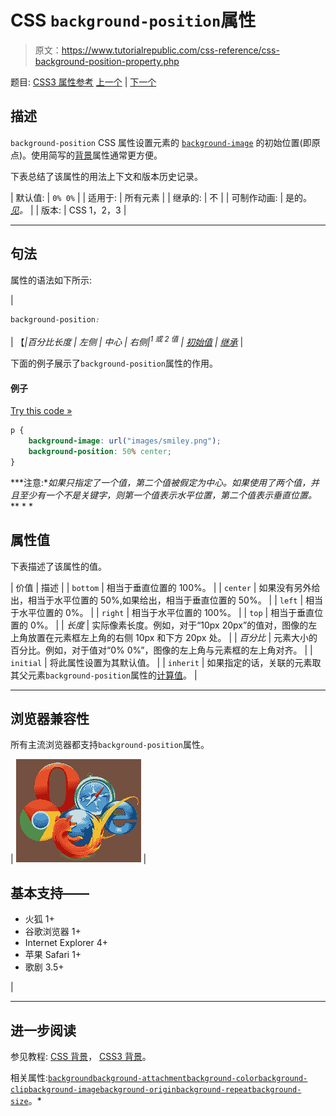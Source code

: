 # CSS `background-position`属性

> 原文：<https://www.tutorialrepublic.com/css-reference/css-background-position-property.php>

题目: [CSS3 属性参考](css3-properties.php) [上一个](css3-background-origin-property.php) | [下一个](css-background-repeat-property.php)

## 描述

`background-position` CSS 属性设置元素的 [`background-image`](css-background-image-property.php) 的初始位置(即原点)。使用简写的[背景](css-background-property.php)属性通常更方便。

下表总结了该属性的用法上下文和版本历史记录。

| 默认值: | `0% 0%` |
| 适用于: | 所有元素 |
| 继承的: | 不 |
| 可制作动画: | 是的。 [*见*](css-animatable-properties.php)*。* |
| 版本: | CSS 1，2，3 |

* * *

## 句法

属性的语法如下所示:

| 

```css
background-position: 
```

 | 【*&#124;*百分比长度* &#124; 左侧 &#124; 中心 &#124; 右侧&#124;<sup>1 或 2 值</sup> &#124; [初始值](../definitions.php#initial) &#124; [继承](../definitions.php#inherit)* |

下面的例子展示了`background-position`属性的作用。

#### 例子

[Try this code »](../codelab.php?topic=css&file=background-position-property "Try this code using online Editor")

```css
p {
    background-image: url("images/smiley.png");
    background-position: 50% center;
}
```

 ***注意:**如果只指定了一个值，第二个值被假定为中心。如果使用了两个值，并且至少有一个不是关键字，则第一个值表示水平位置，第二个值表示垂直位置。*  ** * *

## 属性值

下表描述了该属性的值。

| 价值 | 描述 |
| `bottom` | 相当于垂直位置的 100%。 |
| `center` | 如果没有另外给出，相当于水平位置的 50%,如果给出，相当于垂直位置的 50%。 |
| `left` | 相当于水平位置的 0%。 |
| `right` | 相当于水平位置的 100%。 |
| `top` | 相当于垂直位置的 0%。 |
| *长度* | 实际像素长度。例如，对于“10px 20px”的值对，图像的左上角放置在元素框左上角的右侧 10px 和下方 20px 处。 |
| *百分比* | 元素大小的百分比。例如，对于值对“0% 0%”，图像的左上角与元素框的左上角对齐。 |
| `initial` | 将此属性设置为其默认值。 |
| `inherit` | 如果指定的话，关联的元素取其父元素`background-position`属性的[计算值](../definitions.php#computed-value)。 |

* * *

## 浏览器兼容性

所有主流浏览器都支持`background-position`属性。

| ![Browsers Icon](img/e9331123c77668c1832e541c2fca1002.png) | 

## 基本支持——

*   火狐 1+
*   谷歌浏览器 1+
*   Internet Explorer 4+
*   苹果 Safari 1+
*   歌剧 3.5+

 |

* * *

## 进一步阅读

参见教程: [CSS 背景](../css-tutorial/css-background.php)， [CSS3 背景](../css-tutorial/css3-background.php)。

相关属性:[`background`](css-background-property.php)[`background-attachment`](css-background-attachment-property.php)[`background-color`](css-background-color-property.php)[`background-clip`](css3-background-clip-property.php)[`background-image`](css-background-image-property.php)[`background-origin`](css3-background-origin-property.php)[`background-repeat`](css-background-repeat-property.php)[`background-size`](css3-background-size-property.php)。*